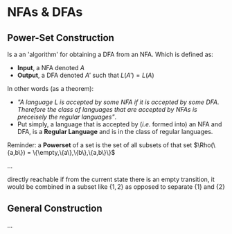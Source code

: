 # NFAs & DFAs

## Power-Set Construction
Is a an 'algorithm' for obtaining a DFA from an NFA. Which is defined as:
* **Input**, a NFA denoted $A$
* **Output**, a DFA denoted $A'$ such that $L(A') = L(A)$

In other words (as a theorem):
* *"A language $L$ is accepted by some NFA if it is accepted by some DFA. Therefore the class of languages that are accepted by NFAs is preceisely the regular languages"*.
* Put simply, a language that is accepted by (*i.e.* formed into) an NFA and DFA, is a **Regular Language** and is in the class of regular languages.

Reminder: a **Powerset** of a set is the set of all subsets of that set
$\Rho(\{a,b\}) = \{\empty,\{a\},\{b\},\{a,b\}\}$

...

directly reachable if from the current state there is an empty transition, it would be combined in a subset like $\{1,2\}$ as opposed to separate $\{1\}$ and $\{2\}$

## General Construction
...

